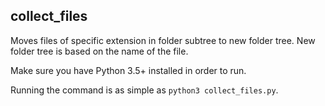 ## collect_files

Moves files of specific extension in folder subtree to new folder tree. New 
folder tree is based on the name of the file.

Make sure you have Python 3.5+ installed in order to run.

Running the command is as simple as `python3 collect_files.py`.
